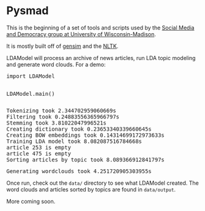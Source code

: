 <div class="cell border-box-sizing text_cell rendered">
<div class="prompt input_prompt">
</div>
<div class="inner_cell">
<div class="text_cell_render border-box-sizing rendered_html">
<h1 id="Pysmad">Pysmad<a class="anchor-link" href="#Pysmad"></a></h1><p>This is the beginning of a set of tools and scripts used by the <a href="https://journalism.wisc.edu/graduate/research-centers-and-groups/">Social Media and Democracy group at University of Wisconsin-Madison</a>.</p>
<p>It is mostly built off of <a href="https://radimrehurek.com/gensim/">gensim</a> and the <a href="http://www.nltk.org/">NLTK</a>.</p>
<p>LDAModel will process an archive of news articles, run LDA topic modeling and generate word clouds. For a demo:</p>

</div>
</div>
</div>
<div class="cell border-box-sizing code_cell rendered">
<div class="input">
<div class="inner_cell">
<div class=" highlight hl-ipython3"><pre><span></span><span class="kn">import</span> <span class="nn">LDAModel</span>

<span class="n">LDAModel</span><span class="o">.</span><span class="n">main</span><span class="p">()</span>
</pre></div>

</div>
</div>
</div>

<div class="output_wrapper">
<div class="output">


<div class="output_area"><div class="prompt"></div>
<div class="output_subarea output_stream output_stdout output_text">
<pre>Tokenizing took 2.344702959060669s
Filtering took 0.24883556365966797s
Stemming took 3.81022047996521s
Creating dictionary took 0.23653340339660645s
Creating BOW embeddings took 0.14314699172973633s
Training LDA model took 8.082087516784668s
article 253 is empty
article 475 is empty
Sorting articles by topic took 8.089366912841797s
</pre>
</div>
</div>

<div class="output_area"><div class="prompt"></div>
</div>

<div class="output_area"><div class="prompt"></div>
<div class="output_subarea output_stream output_stdout output_text">
<pre>Generating wordclouds took 4.251720905303955s
</pre>
</div>
</div>

</div>
</div>

</div>
<div class="cell border-box-sizing text_cell rendered">
<div class="prompt input_prompt">
</div>
<div class="inner_cell">
<div class="text_cell_render border-box-sizing rendered_html">
<p>Once run, check out the <code>data/</code> directory to see what LDAModel created.  The word clouds and articles sorted by topics are found in <code>data/output</code>.</p>
<p>More coming soon.</p>

</div>
</div>
</div>
